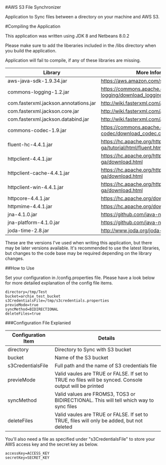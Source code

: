 #AWS S3 File Synchronizer

Application to Sync files between a directory on your machine and AWS S3.

#Compiling the Application

This application was written using JDK 8 and Netbeans 8.0.2

Please make sure to add the liberaries included in the /libs directory when you build the application.

Application will fail to compile, if any of these libraries are missing.

| Library | More Information |
|---------|------------------|
| aws-java-sdk-1.9.34.jar | https://aws.amazon.com/sdk-for-java/ |
| commons-logging-1.2.jar | https://commons.apache.org/proper/commons-logging/download_logging.cgi |
| com.fasterxml.jackson.annotations.jar | http://wiki.fasterxml.com/JacksonHome |
| com.fasterxml.jackson.core.jar | http://wiki.fasterxml.com/JacksonHome |
| com.fasterxml.jackson.databind.jar | http://wiki.fasterxml.com/JacksonHome |
| commons-codec-1.9.jar | https://commons.apache.org/proper/commons-codec/download_codec.cgi |
| fluent-hc-4.4.1.jar | https://hc.apache.org/httpcomponents-client-ga/tutorial/html/fluent.html |
| httpclient-4.4.1.jar | https://hc.apache.org/httpcomponents-client-ga/download.html |
| httpclient-cache-4.4.1.jar | https://hc.apache.org/httpcomponents-client-ga/download.html |
| httpclient-win-4.4.1.jar | https://hc.apache.org/httpcomponents-client-ga/download.html |
| httpcore-4.4.1.jar | https://hc.apache.org/downloads.cgi |
| httpmime-4.4.1.jar | https://hc.apache.org/downloads.cgi |
| jna-4.1.0.jar | https://github.com/java-native-access/jna |
| jna-platform-4.1.0.jar | https://github.com/java-native-access/jna |
| joda-time-2.8.jar | http://www.joda.org/joda-time/ |

These are the versions I've used when writing this application, but there may be later versions available. It's recommended to use the latest libraries, but changes to the code base may be required depending on the library changes.

##How to Use

Set your configuration in /config.properties file. Please have a look below for more detailed explanation of the config file items.

```properties
directory=/tmp/Test
bucket=archie_test_bucket
s3CredentialsFile=/tmp/s3credentials.properties
previeMode=true
syncMethod=BIDIRECTIONAL
deleteFiles=true
```

###Configuration File Explanied

| Configuration Item | Details |
|-------------------|---------|
| directory | Directory to Sync with S3 bucket |
| bucket | Name of the S3 bucket |
| s3CredentialsFile | Full path and the name of S3 credentials file |
| previeMode | Valid vaules are TRUE or FALSE. If set to TRUE no files will be synced. Console output will be printed |
| syncMethod | Valid values are FROMS3, TOS3 or BIDIRECTIONAL. This will tell which way to sync files |
| deleteFiles | Valid vaules are TRUE or FALSE. If set to TRUE, files will only be added, but not deleted |

You'll also need a file as specified under "s3CredentialsFile" to store your AWS access key and the secret key as below.

```properties
accessKey=ACCESS_KEY
secretKey=SECRET_KEY
```
